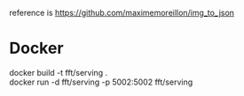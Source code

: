 reference is https://github.com/maximemoreillon/img_to_json  
# Docker
docker build -t fft/serving .  
docker run -d fft/serving -p 5002:5002 fft/serving  

